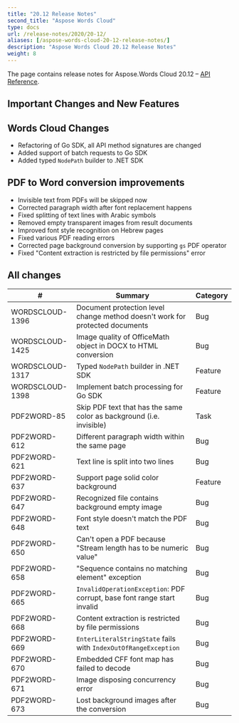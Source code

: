 ```yaml
---
title: "20.12 Release Notes"
second_title: "Aspose Words Cloud"
type: docs
url: /release-notes/2020/20-12/
aliases: [/aspose-words-cloud-20-12-release-notes/]
description: "Aspose Words Cloud 20.12 Release Notes"
weight: 8
---
```


The page contains release notes for Aspose.Words Cloud 20.12 – [API Reference](https://apireference.aspose.cloud/words/).

## Important Changes and New Features

## Words Cloud Changes

- Refactoring of Go SDK, all API method signatures are changed
- Added support of batch requests to Go SDK
- Added typed `NodePath` builder to .NET SDK

## PDF to Word conversion improvements

- Invisible text from PDFs will be skipped now
- Corrected paragraph width after font replacement happens
- Fixed splitting of text lines with Arabic symbols
- Removed empty transparent images from result documents
- Improved font style recognition on Hebrew pages
- Fixed various PDF reading errors
- Corrected page background conversion by supporting `gs` PDF operator
- Fixed "Content extraction is restricted by file permissions" error


## All changes

| #               | Summary                                                                       | Category    |
|-----------------|-------------------------------------------------------------------------------|-------------|
| WORDSCLOUD-1396 | Document protection level change method doesn't work for protected documents  | Bug         |
| WORDSCLOUD-1425 | Image quality of OfficeMath object in DOCX to HTML conversion                 | Bug         |
| WORDSCLOUD-1317 | Typed `NodePath` builder in .NET SDK                                          | Feature     |
| WORDSCLOUD-1398 | Implement batch processing for Go SDK                                         | Feature     |
| PDF2WORD-85     | Skip PDF text that has the same color as background (i.e. invisible)          | Task        |
| PDF2WORD-612    | Different paragraph width within the same page                                | Bug         |
| PDF2WORD-621    | Text line is split into two lines                                             | Bug         |
| PDF2WORD-637    | Support page solid color background                                           | Feature     |
| PDF2WORD-647    | Recognized file contains background empty image                               | Bug         |
| PDF2WORD-648    | Font style doesn't match the PDF text                                         | Bug         |
| PDF2WORD-650    | Can't open a PDF because "Stream length has to be numeric value"              | Bug         |
| PDF2WORD-658    | "Sequence contains no matching element" exception                             | Bug         |
| PDF2WORD-665    | `InvalidOperationException`: PDF corrupt, base font range start invalid       | Bug         |
| PDF2WORD-668    | Content extraction is restricted by file permissions                          | Bug         |
| PDF2WORD-669    | `EnterLiteralStringState` fails with `IndexOutOfRangeException`               | Bug         |
| PDF2WORD-670    | Embedded CFF font map has failed to decode                                    | Bug         |
| PDF2WORD-671    | Image disposing concurrency error                                             | Bug         |
| PDF2WORD-673    | Lost background images after the conversion                                   | Bug         |
